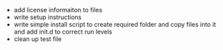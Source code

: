- add license informaiton to files
- write setup instructions
- write simple install script to create required folder and copy files into it and add init.d to correct run levels
- clean up test file
